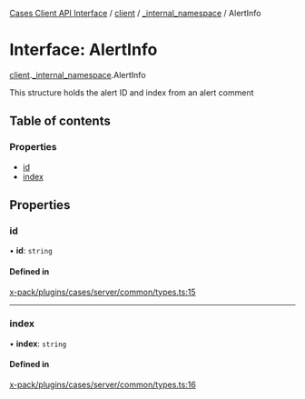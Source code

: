 [Cases Client API Interface](../README.md) / [client](../modules/client.md) / [\_internal\_namespace](../modules/client._internal_namespace.md) / AlertInfo

# Interface: AlertInfo

[client](../modules/client.md).[_internal_namespace](../modules/client._internal_namespace.md).AlertInfo

This structure holds the alert ID and index from an alert comment

## Table of contents

### Properties

- [id](client._internal_namespace.AlertInfo.md#id)
- [index](client._internal_namespace.AlertInfo.md#index)

## Properties

### id

• **id**: `string`

#### Defined in

[x-pack/plugins/cases/server/common/types.ts:15](https://github.com/elastic/kibana/blob/c427bf270ae/x-pack/plugins/cases/server/common/types.ts#L15)

___

### index

• **index**: `string`

#### Defined in

[x-pack/plugins/cases/server/common/types.ts:16](https://github.com/elastic/kibana/blob/c427bf270ae/x-pack/plugins/cases/server/common/types.ts#L16)
